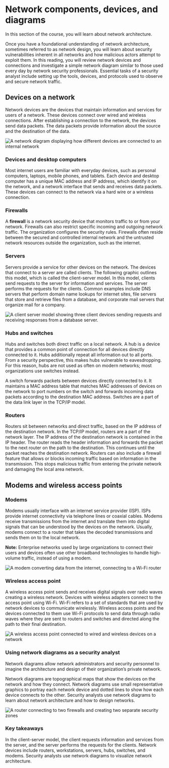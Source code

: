 # Network components, devices, and diagrams
In this section of the course, you will learn about network architecture. 

Once you have a foundational understanding of network architecture, sometimes referred to as network design, you will learn about security vulnerabilities inherent in all networks and how malicious actors attempt to exploit them. In this reading, you will review network devices and connections and investigate a simple network diagram similar to those used every day by network security professionals. Essential tasks of a security analyst include setting up the tools, devices, and protocols used to observe and secure network traffic. 

## Devices on a network 
Network devices are the devices that maintain information and services for users of a network. These devices connect over wired and wireless connections. After establishing a connection to the network, the devices send data packets. The data packets provide information about the source and the destination of the data.

![A network diagram displaying how different devices are connected to an internal network](https://d3c33hcgiwev3.cloudfront.net/imageAssetProxy.v1/URorDIh9TNiq7e481RWHmQ_85911828bd7c43b38761dd2b520e8df1_CS_R-041_-Edited-S34G001-1-.png?expiry=1685318400000&hmac=OAHQnY_WQso06ci2W6younfrpkzhSIp4hxQZqOLURNA)

### Devices and desktop computers 
Most internet users are familiar with everyday devices, such as personal computers, laptops, mobile phones, and tablets. Each device and desktop computer has a unique MAC address and IP address, which identify it on the network, and a network interface that sends and receives data packets. These devices can connect to the network via a hard wire or a wireless connection.

### Firewalls
A **firewall** is a network security device that monitors traffic to or from your network. Firewalls can also restrict specific incoming and outgoing network traffic. The organization configures the security rules. Firewalls often reside between the secured and controlled internal network and the untrusted network resources outside the organization, such as the internet.

### Servers
Servers provide a service for other devices on the network. The devices that connect to a server are called clients. The following graphic outlines this model, which is called the client-server model. In this model, clients send requests to the server for information and services. The server performs the requests for the clients. Common examples include DNS servers that perform domain name lookups for internet sites, file servers that store and retrieve files from a database, and corporate mail servers that organize mail for a company. 

![A client server model showing three client devices sending requests and receiving responses from a database server.](https://d3c33hcgiwev3.cloudfront.net/imageAssetProxy.v1/FI4hBJhWTEyWNXoKI9EgsA_5a3867623fe5482aa3cb88b2e17fd3f1_m11tx1zMlcjG_2VzVR5QC6doDnVW9U6b0n04lmDZCi1BdjEjt-owNV78CEYLQeX_OoblVT1iYfESmwKKY7KkWUA-CB_bQXn--BroYC9c6GVbiZT1DJimU5CCOfNOz8HTQJUVivm8pNKK7NHRzv3W9INsegVffLpT23LJ2sXvgAdmHUwchtuJksNQwLqw70E?expiry=1685318400000&hmac=D7j0yXswY-XCKqLVND-VDd5aDBc2mfQXLmX3HiFhMDc)

### Hubs and switches
Hubs and switches both direct traffic on a local network. A hub is a device that provides a common point of connection for all devices directly connected to it. Hubs additionally repeat all information out to all ports. From a security perspective, this makes hubs vulnerable to eavesdropping. For this reason, hubs are not used as often on modern networks; most organizations use switches instead. 

A switch forwards packets between devices directly connected to it. It maintains a MAC address table that matches MAC addresses of devices on the network to port numbers on the switch and forwards incoming data packets according to the destination MAC address. Switches are a part of the data link layer in the TCP/IP model.

### Routers
Routers sit between networks and direct traffic, based on the IP address of the destination network. In the TCP/IP model, routers are a part of the network layer. The IP address of the destination network is contained in the IP header. The router reads the header information and forwards the packet to the next router on the path to the destination. This continues until the packet reaches the destination network. Routers can also include a firewall feature that allows or blocks incoming traffic based on information in the transmission. This stops malicious traffic from entering the private network and damaging the local area network. 

## Modems and wireless access points
### Modems

Modems usually interface with an internet service provider (ISP). ISPs provide internet connectivity via telephone lines or coaxial cables. Modems receive transmissions from the internet and translate them into digital signals that can be understood by the devices on the network. Usually, modems connect to a router that takes the decoded transmissions and sends them on to the local network. 

**Note:** Enterprise networks used by large organizations to connect their users and devices often use other broadband technologies to handle high-volume traffic, instead of using a modem. 

![A modem converting data from the internet, connecting to a Wi-Fi router](https://d3c33hcgiwev3.cloudfront.net/imageAssetProxy.v1/5cpm9ICmSJCX3MLFfqT6kw_a636fcf868104322ad316bc98fabc3f1_S34G002.png?expiry=1685318400000&hmac=U6In6UdnX6EK4DzdGaYp0Y0Yvus7yz-MuUIhroJKJSY)

### Wireless access point

A wireless access point sends and receives digital signals over radio waves creating a wireless network. Devices with wireless adapters connect to the access point using Wi-Fi. Wi-Fi refers to a set of standards that are used by network devices to communicate wirelessly. Wireless access points and the devices connected to them use Wi-Fi protocols to send data through radio waves where they are sent to routers and switches and directed along the path to their final destination.

![A wireless access point connected to wired and wireless devices on a network](https://d3c33hcgiwev3.cloudfront.net/imageAssetProxy.v1/dI_SIruhQeuOZZVnzI6fmA_36c5e1379c0f4990a6fe0ac0c27763f1_S34G003.png?expiry=1685318400000&hmac=YurTW70PeqiDpOAWu819l5qnp16Uddm63b1TijCbxPg)

### Using network diagrams as a security analyst
Network diagrams allow network administrators and security personnel to imagine the architecture and design of their organization’s private network.

Network diagrams are topographical maps that show the devices on the network and how they connect. Network diagrams use small representative graphics to portray each network device and dotted lines to show how each device connects to the other. Security analysts use network diagrams to learn about network architecture and how to design networks. 

![A router connecting to two firewalls and creating two separate security zones](https://d3c33hcgiwev3.cloudfront.net/imageAssetProxy.v1/tj5DFJGVQDuBAxqnZ_AL2w_418d88f79e794c3082881500887fa7f1_CS_R-041_-Edited-S34G004.png?expiry=1685318400000&hmac=0OSR1X-uE-e9IatHgSXK2QY8-ubnT65Brl0CGe-rQvU)

### Key takeaways
In the client-server model, the client requests information and services from the server, and the server performs the requests for the clients. Network devices include routers, workstations, servers, hubs, switches, and modems. Security analysts use network diagrams to visualize network architecture.